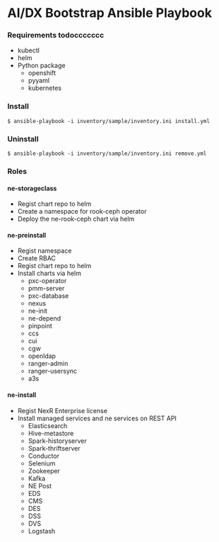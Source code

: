 # AI/DX Bootstrap Ansible Playbook

### Requirements todoccccccc
- kubectl
- helm
- Python package
  * openshift
  * pyyaml
  * kubernetes

### Install
```shell script
$ ansible-playbook -i inventory/sample/inventory.ini install.yml
```

### Uninstall
```shell script
$ ansible-playbook -i inventory/sample/inventory.ini remove.yml
```

### Roles

#### ne-storageclass
- Regist chart repo to helm
- Create a namespace for rook-ceph operator
- Deploy the ne-rook-ceph chart via helm

#### ne-preinstall
- Regist namespace
- Create RBAC
- Regist chart repo to helm
- Install charts via helm
  * pxc-operator
  * pmm-server
  * pxc-database
  * nexus
  * ne-init
  * ne-depend
  * pinpoint
  * ccs
  * cui
  * cgw
  * openldap
  * ranger-admin
  * ranger-usersync
  * a3s

#### ne-install
- Regist NexR Enterprise license
- Install managed services and ne services on REST API
  * Elasticsearch
  * Hive-metastore
  * Spark-historyserver
  * Spark-thriftserver
  * Conductor
  * Selenium
  * Zookeeper
  * Kafka
  * NE Post
  * EDS
  * CMS
  * DES
  * DSS
  * DVS
  * Logstash
